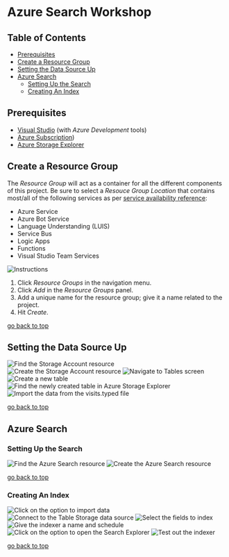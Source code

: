 # Azure Search Workshop

## Table of Contents
* [Prerequisites](#prerequisites)
* [Create a Resource Group](#create-a-resource-group)
* [Setting the Data Source Up](#setting-the-data-source-up)
* [Azure Search](#azure-search)
  * [Setting Up the Search](#setting-up-the-search)
  * [Creating An Index](#creating-an-index)

## Prerequisites
* [Visual Studio](https://www.visualstudio.com/vs/) (with _Azure Development_ tools)
* [Azure Subscription](https://azure.microsoft.com/en-us/free/))
* [Azure Storage Explorer](https://azure.microsoft.com/en-us/features/storage-explorer/)

## Create a Resource Group
The _Resource Group_ will act as a container for all the different components of this project. Be sure to select a _Resouce Group Location_ that contains most/all of the following services as per [service availability reference](https://azure.microsoft.com/en-us/global-infrastructure/services/):
* Azure Service
* Azure Bot Service
* Language Understanding (LUIS)
* Service Bus
* Logic Apps
* Functions
* Visual Studio Team Services

![Instructions](images/create-a-resource-group.png)

1. Click _Resource Groups_ in the navigation menu.
1. Click _Add_ in the _Resource Groups_ panel.
1. Add a unique name for the resource group; give it a name related to the project.
1. Hit _Create_.

[go back to top](#azure-search-workshop)

## Setting the Data Source Up

![Find the Storage Account resource](images/data/1.png)
![Create the Storage Account resource](images/data/2.png)
![Navigate to Tables screen](images/data/3.png)
![Create a new table](images/data/4.png)
![Find the newly created table in Azure Storage Explorer](images/data/5.png)
![Import the data from the visits.typed file](images/data/6.png)

[go back to top](#azure-search-workshop)

## Azure Search
### Setting Up the Search
![Find the Azure Search resource](images/search/setup/1.png)
![Create the Azure Search resource](images/search/setup/2.png)

[go back to top](#azure-search-workshop)

### Creating An Index
![Click on the option to import data](images/search/index/1.png)
![Connect to the Table Storage data source](images/search/index/2.png)
![Select the fields to index](images/search/index/3.png)
![Give the indexer a name and schedule](images/search/index/4.png)
![Click on the option to open the Search Explorer](images/search/index/5.png)
![Test out the indexer](images/search/index/6.png)

[go back to top](#azure-search-workshop)


